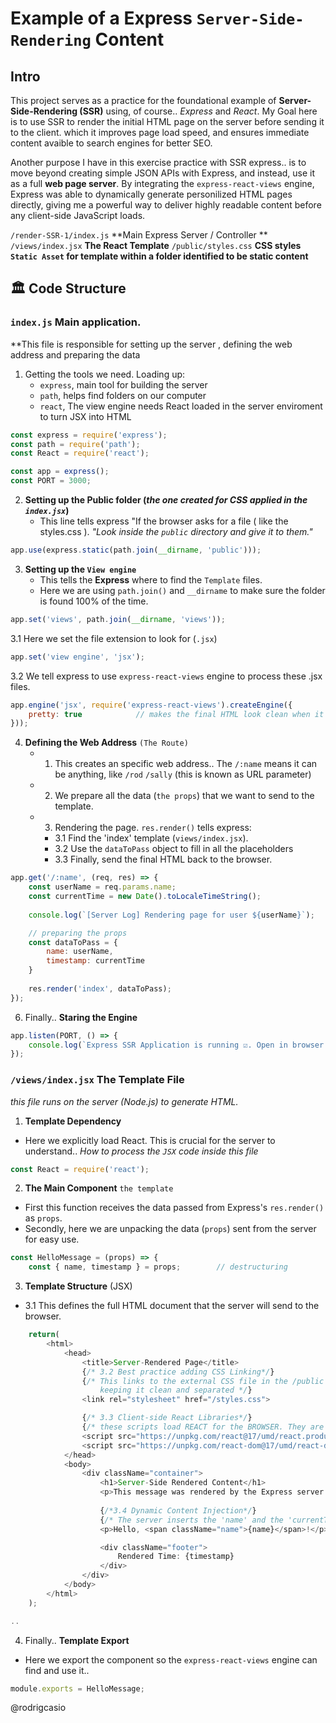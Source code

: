 # Example of a Express `Server-Side-Rendering` Content

## Intro
This project serves as a practice for the foundational example of **Server-Side-Rendering (SSR)** using, of course.. *Express* and *React*.
My Goal here is to use SSR to render the initial HTML page on the server before sending it to the client. which it improves page load speed, and ensures immediate content avaible to search engines for better SEO.

Another purpose I have in this exercise practice with SSR express.. is to move beyond creating simple JSON APIs with Express, and instead, use it as a full **web page server**. By integrating the `express-react-views` engine, Express was able to dynamically generate personilized HTML pages directly, giving me a powerful way to deliver highly readable content before any client-side JavaScript loads.

`/render-SSR-1/index.js` **Main Express Server / Controller **
`/views/index.jsx` **The React Template**
`/public/styles.css` **CSS styles `Static Asset` for template within a folder identified to be static content**

## 🏛️ Code Structure

### `index.js` Main application.
**This file is responsible for setting up the server , defining the web address and preparing the data

1. Getting the tools we need. Loading up:
    - `express`, main tool for building the server
    - `path`, helps find folders on our computer
    - `react`, The view engine needs React loaded in the server enviroment to turn JSX into HTML

```js
const express = require('express');
const path = require('path');
const React = require('react');

const app = express();
const PORT = 3000;
```

2. **Setting up the Public folder (*the one created for CSS applied in the `index.jsx`*)**
    - This line tells express "If the browser asks for a file ( like the styles.css ). *"Look inside the `public` directory and give it to them."*
```js
app.use(express.static(path.join(__dirname, 'public')));
```

3. **Setting up the `View engine`**
    - This tells the **Express** where to find the `Template` files.
    - Here we are using `path.join()` and `__dirname` to make sure the folder is found 100% of the time.
```js
app.set('views', path.join(__dirname, 'views'));
```
3.1 Here we set the file extension to look for (`.jsx`)
```js
app.set('view engine', 'jsx');
```
3.2 We tell express to use `express-react-views` engine to process these .jsx files.
```js
app.engine('jsx', require('express-react-views').createEngine({
    pretty: true            // makes the final HTML look clean when it is view the source.
}));
```
4. **Defining the Web Address** `(The Route)`
    - 1. This creates an specific web address.. The `/:name` means it can be anything, like `/rod` `/sally` (this is known as URL parameter)
    - 2. We prepare all the data (`the props`) that we want to send to the template.
    - 3. Rendering the page. `res.render()` tells express: 
        - 3.1 Find the 'index' template (`views/index.jsx`).
        - 3.2 Use the `dataToPass` object to fill in all the placeholders
        - 3.3 Finally, send the final HTML back to the browser.
```js
app.get('/:name', (req, res) => {
    const userName = req.params.name;
    const currentTime = new Date().toLocaleTimeString();
    
    console.log(`[Server Log] Rendering page for user ${userName}`);

    // preparing the props 
    const dataToPass = {
        name: userName,
        timestamp: currentTime
    }
    
    res.render('index', dataToPass);
});
```
6. Finally.. **Staring the Engine**
```js
app.listen(PORT, () => {
    console.log(`Express SSR Application is running ☑️. Open in browser: http://localhost:${port}/User`);
});
```

### `/views/index.jsx` **The Template File**
*this file runs on the server (Node.js) to generate HTML.*

1. **Template Dependency**

- Here we explicitly load React. This is crucial for the server to understand.. *How to process the `JSX` code inside this file*
```js
const React = require('react');
```

2. **The Main Component** `the template`
- First this function receives the data passed from Express's `res.render()` as `props`.
- Secondly, here we are unpacking the data (`props`) sent from the server for easy use.
```js
const HelloMessage = (props) => {
    const { name, timestamp } = props;        // destructuring

```

3. **Template Structure** (JSX)
- 3.1 This defines the full HTML document that the server will send to the browser.
```js
    return(
        <html>
            <head>
                <title>Server-Rendered Page</title>
                {/* 3.2 Best practice adding CSS Linking*/}
                {/* This links to the external CSS file in the /public directory
                    keeping it clean and separated */}
                <link rel="stylesheet" href="/styles.css">

                {/* 3.3 Client-side React Libraries*/}
                {/* these scripts load REACT for the BROWSER. They are not too necessary for SSR display, but they can be if we are adding interactively later.. */}
                <script src="https://unpkg.com/react@17/umd/react.production.min.js"></script>
                <script src="https://unpkg.com/react-dom@17/umd/react-dom.production.min.js"></script>
            </head>
            <body>
                <div className="container">
                    <h1>Server-Side Rendered Content</h1>
                    <p>This message was rendered by the Express server using the data passed from the server from the route:</p>
                    
                    {/*3.4 Dynamic Content Injection*/}
                    {/* The server inserts the 'name' and the 'currentTime' variable here before sending the page*/}
                    <p>Hello, <span className="name">{name}</span>!</p>

                    <div className="footer">
                        Rendered Time: {timestamp}
                    </div>
                </div>
            </body>
        </html>
    );

..
```
4. Finally.. **Template Export**
- Here we export the component so the `express-react-views` engine can find and use it..
```js
module.exports = HelloMessage;
```

@rodrigcasio